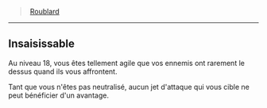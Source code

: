 ﻿---
!Generic
Id: rogue_hd.md#insaisissable
ParentLink: rogue_hd.md#roublard
Name: Insaisissable
ParentName: Roublard
NameLevel: 2
Attributes: {}
---
> [Roublard](hd_rogue.md)

---

## Insaisissable

Au niveau 18, vous êtes tellement agile que vos ennemis ont rarement le dessus quand ils vous affrontent.

Tant que vous n'êtes pas neutralisé, aucun jet d'attaque qui vous cible ne peut bénéficier d'un avantage.

